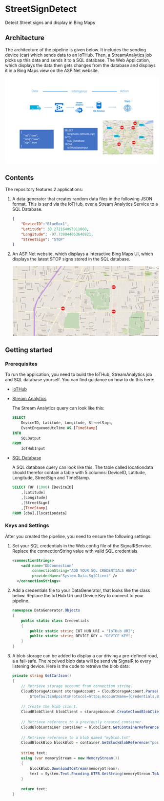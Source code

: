 # StreetSignDetect
Detect Street signs and display in Bing Maps

## Architecture

The architecture of the pipeline is given below. It includes the sending device (car) which sends data to an IoTHub. Then, a StreamAnalytics job picks up this data and sends it to a SQL database. The Web Application, which displays the data then gets changes from the database and displays it in a Bing Maps view on the ASP.Net website. 

![Architecture](_images/Architecture.png)

## Contents

The repository features 2 applications: 

1. A data generator that creates random data files in the following JSON format. This is send via the IoTHub, over a Stream Analytics Service to a SQL Database.

    ```json
    {
        "DeviceID":"BlueBox1", 
        "Latitude": 30.272164093811060, 
        "Longitude": -97.739044053646921, 
        "StreetSign": "STOP"
    }
    ```

2. An ASP.Net website, which displays a interactive Bing Maps UI, which displays the latest STOP signs stored in the SQL database.

    ![Maps on Website](_images/maps.png)

## Getting started

### Prerequisites 

To run the application, you need to build the IoTHub, StreamAnalytics job and SQL database yourself. You can find guidance on how to do this here:

- [IoTHub](https://azure.microsoft.com/en-us/develop/iot/)
- [Stream Analytics](https://docs.microsoft.com/en-us/azure/stream-analytics/stream-analytics-introduction)

    The Stream Analytics query can look like this:

    ```sql
    SELECT
        DeviceID, Latitude, Longitude, StreetSign, 
        EventEnqueuedUtcTime AS [TimeStamp]
    INTO
        SQLOutput
    FROM
        IoTHubInput
    ```

- [SQL Database](https://docs.microsoft.com/en-us/azure/sql-database/sql-database-technical-overview)

    A SQL database query can look like this. The table called locationdata should therefor contain a table with 5 columns: DeviceID, Latitude, Longitude, StreetSign and TimeStamp.

    ```sql
    SELECT TOP (1000) [DeviceID]
        ,[Latitude]
        ,[Longitude]
        ,[StreetSign]
        ,[TimeStamp]
    FROM [dbo].[locationdata]
    ```

### Keys and Settings

After you created the pipeline, you need to ensure the following settings:

1. Set your SQL credentials in the Web.config file of the SignalRService. Replace the connectionString value with valid SQL credentials.

    ```xml
    <connectionStrings>
        <add name="DbConnection"
             connectionString="ADD YOUR SQL CREDENTIALS HERE"
             providerName="System.Data.SqlClient" />
      </connectionStrings>
    ```

2. Add a credentials file to your DataGenerator, that looks like the class below. Replace the IoTHub Uri und Device Key to connect to your pipeline.

    ```csharp
    namespace DataGenerator.Objects
    {
        public static class Credentials
        {
            public static string IOT_HUB_URI = "IoTHub URI";
            public static string DEVICE_KEY = "DEVICE KEY";
        }
    }
    ```

3. A blob storage can be added to display a car driving a pre-defined road, a a fail-safe. The received blob data will be send via SignalR to every listening device. Here is the code to retreive the blob data:

    ```csharp
    private string GetCarJson()
    {
        // Retrieve storage account from connection string.
        CloudStorageAccount storageAccount = CloudStorageAccount.Parse(
            $"DefaultEndpointsProtocol=https;AccountName={Credentials.BLOB_NAME};AccountKey={Credentials.BLOB_KEY}");

        // Create the blob client.
        CloudBlobClient blobClient = storageAccount.CreateCloudBlobClient();

        // Retrieve reference to a previously created container.
        CloudBlobContainer container = blobClient.GetContainerReference("locationcontainer");

        // Retrieve reference to a blob named "myblob.txt"
        CloudBlockBlob blockBlob = container.GetBlockBlobReference("positiondata.json");

        string text;
        using (var memoryStream = new MemoryStream())
        {
            blockBlob.DownloadToStream(memoryStream);
            text = System.Text.Encoding.UTF8.GetString(memoryStream.ToArray());
        }

        return text;
    }
    ```






